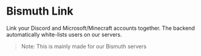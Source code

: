 # Bismuth Link
Link your Discord and Microsoft/Minecraft accounts together. The backend automatically white-lists users on our servers.
> Note: This is mainly made for our Bismuth servers
